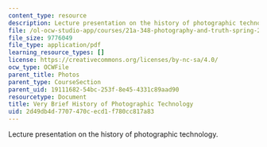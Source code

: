 ```yaml
---
content_type: resource
description: Lecture presentation on the history of photographic technology.
file: /ol-ocw-studio-app/courses/21a-348-photography-and-truth-spring-2008/2d49db4d7707470cecd1f780cc817a83_MIT21A_348S08_evolution.pdf
file_size: 9776049
file_type: application/pdf
learning_resource_types: []
license: https://creativecommons.org/licenses/by-nc-sa/4.0/
ocw_type: OCWFile
parent_title: Photos
parent_type: CourseSection
parent_uid: 19111682-54bc-253f-8e45-4331c89aad90
resourcetype: Document
title: Very Brief History of Photographic Technology
uid: 2d49db4d-7707-470c-ecd1-f780cc817a83
---
```

Lecture presentation on the history of photographic technology.
